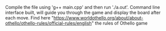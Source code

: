 Compile the file using 'g++ main.cpp' and then run './a.out'.
Command line interface built, will guide you through the game and display the board after each move.
Find here "https://www.worldothello.org/about/about-othello/othello-rules/official-rules/english" the rules of Othello game
